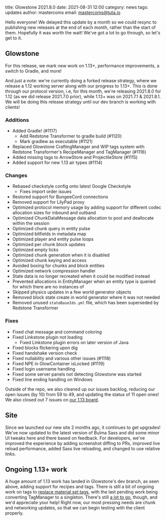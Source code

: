 title: Glowstone 2021.8.0
date: 2021-08-31 12:00
category: news
tags: updates
author: mastercoms
email: mastercoms@tuta.io

Hello everyone! We delayed this update by a month so we could resync to publishing new releases at the end of each month, rather than the start of them.
Hopefully it was worth the wait! We've got a lot to go through, so let's get to it.

## Glowstone

For this release, we mark new work on 1.13+, performance improvements, a switch to Gradle, and more!

And just a note: we're currently doing a forked release strategy, where we release a 1.12 working server along with our progress to 1.13+. This is done through our protocol version, i.e, for this month, we're releasing 2021.8.0 for 1.12 (as we did release 2021.7.0 prior), while 1.13+ was on 2021.7.1 & 2021.8.1. We will be doing this release strategy until our dev branch is working with clients!

### Additions

* Added Gradle! (#1117)
  * Add Redstone Transformer to gradle build (#1120)
  * Mark gradlew as executable (#1121)
* Replaced Glowstone CraftingManager and WIP tags system with Redstone Transformer's RecipeManager and TagManager (#1116)
* Added missing tags to ArrowStore and ProjectileStore (#1115)
* Added support for new 1.13 air types (#1114)

### Changes

* Rebased checkstyle config onto latest Google Checkstyle
  * Fixes import order issues
* Restored support for BungeeCord connections
* Removed support for LilyPad proxy
* Optimized protocol memory usage by adding support for different codec allocation sizes for inbound and outband
* Optimized ChunkDataMessage data allocation to pool and deallocate within the session
* Optimized chunk query in entity pulse
* Optimized bitfields in metadata map
* Optimized player and entity pulse loops
* Optimized per chunk block updates
* Optimized empty ticks
* Optimized chunk generation when it is disabled
* Optimized chunk keying and access
* Avoided boxing for chunks and block entities
* Optimized network compression handler
* State data is no longer recreated when it could be modified instead
* Prevented allocations in EntityManager when an entity type is queried for which there are no instances of
* Skipped physics updates in a few world generator objects
* Removed block state create in world generator where it was not needed
* Removed unused `stateBaseIds.yml` file, which has been superseded by Redstone Transformer

### Fixes

* Fixed chat message and command coloring
* Fixed Linkstone plugin not loading
  * Fixed Linkstone plugin errors on later version of Java
* Fixed blocks flickering upon dig
* Fixed handshake version check
* Fixed nullability and various other issues (#1118)
* Fixed NPE in GlowContainer isLocked (#1119)
* Fixed login username handling
* Fixed some server panels not detecting Glowstone was started
* Fixed line ending handling on Windows

Outside of the repo, we also cleaned up our issues backlog, reducing our open issues (by 10) from 59 to 49, and updating the status of 11 open ones! We also closed out 7 issues on [our 1.13 board](https://github.com/GlowstoneMC/1.13-board/issues).

## Site

Since we launched our new site 2 months ago, it continues to get upgrades! We've now updated to the latest version of Bulma Sass
and did some minor UI tweaks here and there based on feedback. For developers, we've improved the experience by adding screenshot diffing
to PRs, improved live reload performance, added Sass live reloading, and changed to use relative links.

## Ongoing 1.13+ work

A huge amount of 1.13 work has landed in Glowstone's dev branch, as seen above, adding support for recipes and tags.
There is still a bit of ongoing work on tags to [replace material set tags](https://github.com/smartboyathome/redstone-transformer/tree/replace-material-set-tags), with the last pending work being converting TagManager to a singleton. There's still [a lot to go](https://github.com/GlowstoneMC/1.13-board/issues), though, and we'd appreciate your help! Right now, our most pressing needs are chunk and networking updates, so that we can begin testing with the client properly.
